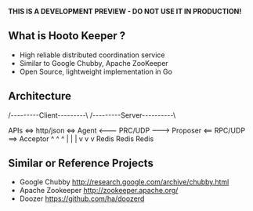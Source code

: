 
**THIS IS A DEVELOPMENT PREVIEW - DO NOT USE IT IN PRODUCTION!**

## What is Hooto Keeper ?
 * High reliable distributed coordination service
 * Similar to Google Chubby, Apache ZooKeeper
 * Open Source, lightweight implementation in Go

## Architecture

/---------Client---------\                       /---------Server----------\

APIs <=> http/json <=> Agent <--- PRC/UDP ---> Proposer <== RPC/UDP ==> Acceptor
                         ^                        ^                        ^
                         |                        |                        |
                         v                        v                        v
                       Redis                    Redis                    Redis

## Similar or Reference Projects
 * Google Chubby <http://research.google.com/archive/chubby.html>
 * Apache Zookeeper <http://zookeeper.apache.org/>
 * Doozer <https://github.com/ha/doozerd>

